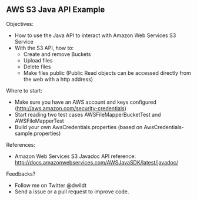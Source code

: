 AWS S3 Java API Example
-----------------------

Objectives: 
  - How to use the Java API to interact with Amazon Web Services S3 Service
  - With the S3 API, how to:
    - Create and remove Buckets
    - Upload files
    - Delete files
    - Make files public (Public Read objects can be accessed directly from the web with a http address)


Where to start:
  - Make sure you have an AWS account and keys configured (http://aws.amazon.com/security-credentials)
  - Start reading two test cases AWSFileMapperBucketTest and AWSFileMapperTest
  - Build your own AwsCredentials.properties (based on AwsCredentials-sample.properties)

References:
  - Amazon Web Services S3 Javadoc API reference: http://docs.amazonwebservices.com/AWSJavaSDK/latest/javadoc/

Feedbacks? 
  - Follow me on Twitter @dwildt
  - Send a issue or a pull request to improve code. 
